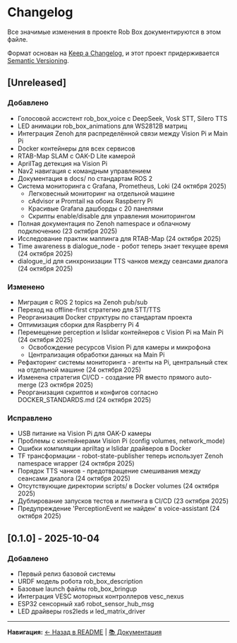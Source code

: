 # Changelog

Все значимые изменения в проекте Rob Box документируются в этом файле.

Формат основан на [Keep a Changelog](https://keepachangelog.com/ru/1.0.0/),
и этот проект придерживается [Semantic Versioning](https://semver.org/lang/ru/).

## [Unreleased]

### Добавлено
- Голосовой ассистент rob_box_voice с DeepSeek, Vosk STT, Silero TTS
- LED анимации rob_box_animations для WS2812B матриц
- Интеграция Zenoh для распределённой связи между Vision Pi и Main Pi
- Docker контейнеры для всех сервисов
- RTAB-Map SLAM с OAK-D Lite камерой
- AprilTag детекция на Vision Pi
- Nav2 навигация с командным управлением
- Документация в docs/ по стандартам ROS 2
- Система мониторинга с Grafana, Prometheus, Loki (24 октября 2025)
  - Легковесный мониторинг на отдельной машине
  - cAdvisor и Promtail на обоих Raspberry Pi
  - Красивые Grafana дашборды с 20 панелями
  - Скрипты enable/disable для управления мониторингом
- Полная документация по Zenoh namespace и облачному подключению (23 октября 2025)
- Исследование практик маппинга для RTAB-Map (24 октября 2025)
- Time awareness в dialogue_node - робот теперь знает текущее время (24 октября 2025)
- dialogue_id для синхронизации TTS чанков между сеансами диалога (24 октября 2025)

### Изменено
- Миграция с ROS 2 topics на Zenoh pub/sub
- Переход на offline-first стратегию для STT/TTS
- Реорганизация Docker структуры по стандартам проекта
- Оптимизация сборки для Raspberry Pi 4
- Перемещение perception и lslidar контейнеров с Vision Pi на Main Pi (24 октября 2025)
  - Освобождение ресурсов Vision Pi для камеры и микрофона
  - Централизация обработки данных на Main Pi
- Рефакторинг системы мониторинга - агенты на Pi, центральный стек на отдельной машине (24 октября 2025)
- Изменена стратегия CI/CD - создание PR вместо прямого auto-merge (23 октября 2025)
- Реорганизация скриптов и конфигов согласно DOCKER_STANDARDS.md (24 октября 2025)

### Исправлено
- USB питание на Vision Pi для OAK-D камеры
- Проблемы с контейнерами Vision Pi (config volumes, network_mode)
- Ошибки компиляции apriltag и lslidar драйверов в Docker
- TF трансформации - robot-state-publisher теперь использует Zenoh namespace wrapper (24 октября 2025)
- Порядок TTS чанков - предотвращение смешивания между сеансами диалога (24 октября 2025)
- Отсутствующие директории scripts/ в Docker volumes (24 октября 2025)
- Дублирование запусков тестов и линтинга в CI/CD (23 октября 2025)
- Предупреждение 'PerceptionEvent не найден' в voice-assistant (24 октября 2025)

## [0.1.0] - 2025-10-04

### Добавлено
- Первый релиз базовой системы
- URDF модель робота rob_box_description
- Базовые launch файлы rob_box_bringup
- Интеграция VESC моторных контроллеров vesc_nexus
- ESP32 сенсорный хаб robot_sensor_hub_msg
- LED драйверы ros2leds и led_matrix_driver

---

**Навигация:** [← Назад в README](README.md) | [📚 Документация](docs/README.md)
